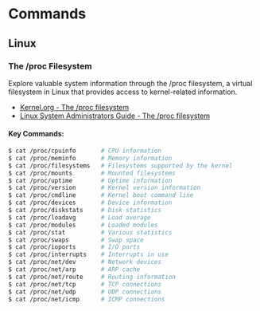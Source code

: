 # Commands

## Linux

### The /proc Filesystem

Explore valuable system information through the /proc filesystem, a virtual filesystem in Linux that provides access to kernel-related information.

- [Kernel.org - The /proc filesystem](https://docs.kernel.org/filesystems/proc.html)
- [Linux System Administrators Guide - The /proc filesystem](https://tldp.org/LDP/sag/html/proc-fs.html)

#### Key Commands:

```bash
$ cat /proc/cpuinfo       # CPU information
$ cat /proc/meminfo       # Memory information
$ cat /proc/filesystems   # Filesystems supported by the kernel
$ cat /proc/mounts        # Mounted filesystems
$ cat /proc/uptime        # Uptime information
$ cat /proc/version       # Kernel version information
$ cat /proc/cmdline       # Kernel boot command line
$ cat /proc/devices       # Device information
$ cat /proc/diskstats     # Disk statistics
$ cat /proc/loadavg       # Load average
$ cat /proc/modules       # Loaded modules
$ cat /proc/stat          # Various statistics
$ cat /proc/swaps         # Swap space
$ cat /proc/ioports       # I/O ports
$ cat /proc/interrupts    # Interrupts in use
$ cat /proc/net/dev       # Network devices
$ cat /proc/net/arp       # ARP cache
$ cat /proc/net/route     # Routing information
$ cat /proc/net/tcp       # TCP connections
$ cat /proc/net/udp       # UDP connections
$ cat /proc/net/icmp      # ICMP connections
```